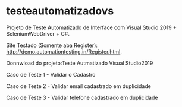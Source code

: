 # testeautomatizadovs
Projeto de Teste Automatizado de Interface com Visual Studio 2019 + SeleniumWebDriver + C#.

Site Testado (Somente aba Register): http://demo.automationtesting.in/Register.html.

Donnwload do projeto:Teste Autmatizado Visual Studio2019

Caso de Teste 1 - Validar o Cadastro 

Caso de Teste 2 - Validar email cadastrado em duplicidade

Caso de Teste 3 - Validar telefone cadastrado em duplicidade
